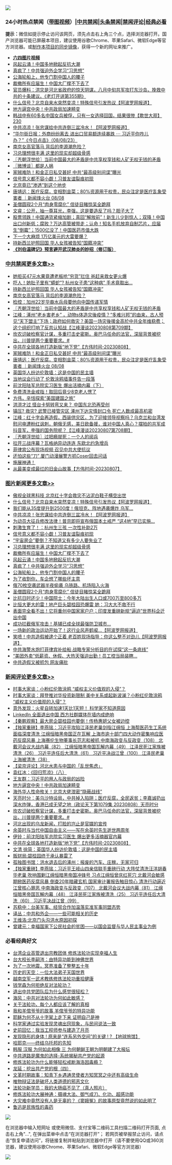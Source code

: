 ![](https://raw.githubusercontent.com/jsvpn/jsproxy/dev/64photo/fqnews-qr.jpg)

<div id="tt">
<h3>24小时热点禁闻（<a href="https://aaa.v2dns.tk/?QAjUl=BgRp5UNKRn&T5Vk=fPVH&Q59Ab=WxGE" target="_blank">带图视频</a>）|<a href="#%E4%B8%AD%E5%85%B1%E7%A6%81%E9%97%BB%E6%9B%B4%E5%A4%9A%E6%96%87%E7%AB%A0">中共禁闻</a>|<a href="#%E5%9B%BE%E7%89%87%E6%96%B0%E9%97%BB%E6%9B%B4%E5%A4%9A%E6%96%87%E7%AB%A0">头条禁闻</a>|<a href="#%E6%96%B0%E9%97%BB%E8%AF%84%E8%AE%BA%E6%9B%B4%E5%A4%9A%E6%96%87%E7%AB%A0">禁闻评论|<a href="#%E5%BF%85%E7%9C%8B%E7%BB%8F%E5%85%B8%E5%A5%BD%E6%96%87">经典必看</a></h3>
<div><b>提示：</b>微信如提示停止访问该网页，须先点击右上角三个点，选择浏览器打开。国产浏览器可能已屏蔽本项目，建议使用谷歌Chrome、苹果Safari、微软Edge等官方浏览器。或<a href="%E5%88%B6%E4%BD%9Cgit%E7%A6%81%E9%97%BB%E9%95%9C%E5%83%8F.md">制作本项目的同步镜像</a>，获得一个新的网址来推广。</div>
<ul>
<li><b><a href="http://d2.v2rss.gq/64.mp4" target="_blank">六四图片视频</a></b></li>
<li><a href="/topimagenews/20230809/1917813.md">风起云涌！中国多地掀起反抗大潮</a></li>
<li><a href="/topimagenews/20230809/1917799.md">真疯了！中共强迫外企学习“习思想”</a></li>
<li><a href="/topimagenews/20230809/1917798.md">公海轮船上，他专门割中国人的腰子</a></li>
<li><a href="/topimagenews/20230809/1917822.md">裁撤所有应届生！中国大厂撑不下去了</a></li>
<li><a href="/sohnews/20230809/1917899.md">官员爆料：洪灾是河北省政府的惊天阴谋，八月中旬共军攻打东沙岛，挽救中共的十条建议。《老灯开讲第355期》</a></li>
<li><a href="/topimagenews/20230809/1918040.md">什么信号？北京自来水突然变凉！特殊信号引发热议【阿波罗网报道】</a></li>
<li><a href="/comments/20230809/1917939.md">地方逼宫中央！中共政局加速畸变</a></li>
<li><a href="/sohnews/20230809/1917849.md">韩战中有60多名中国女兵被俘，只有一女选择回国，结果很惨【欺世大观】  230</a></li>
<li><a href="/topimagenews/20230809/1918015.md">中共凉凉！张忠谋给中共连倒三盆冷水！【阿波罗网报道】</a></li>
<li><a href="/sohnews/20230809/1917743.md">“华尔街日报：外商纷纷离去 进出口贸易额连续暴跌 ⋯ 习近平你咋儿办？”《今日点击》（08/08/23）</a></li>
<li><a href="/cbnews/20230809/1917976.md">南京女高官落马 背后的李源潮危险？</a></li>
<li><a href="/topimagenews/20230809/1917930.md">习总理想很丰满 这里的现实却超级骨感</a></li>
<li><a href="/cbnews/20230809/1917957.md">〖兲朝浮世绘〗当前中国最大的矛盾是中共享权享钱和人矿无权无钱的矛盾</a></li>
<li><a href="/ssgc/20230809/1917840.md">〖微博谈〗都是人祸</a></li>
<li><a href="/cbnews/20230809/1917857.md">家贼难防！和金正日私交甚好 中共“最高级别间谍”曝光</a></li>
<li><a href="/topimagenews/20230809/1917954.md">信号意义都不容小觑！习普友谊裂痕初现</a></li>
<li><a href="/worldnews/20230809/1917846.md">北京竟已“渗透”到这个地步</a></li>
<li><a href="/comments/20230809/1917825.md">唐靖远：医疗反腐，变相割韭菜；80%资源用于权贵，民众注定是医疗乱象受害者 ｜新闻烽火台 08/08</a></li>
<li><a href="/topimagenews/20230809/1917764.md">圣僧圆寂2个月“肉身零腐化” 信徒目睹惊呆全跪拜</a></li>
<li><a href="/sohnews/20230809/1918080.md">文睿：公开，抽一尊耳光，李强，这是要造反了吗？胆子大了</a></li>
<li><a href="/sohnews/20230809/1917768.md">股票领跌！中国通货紧缩加剧；真回“解放前”！新生儿少到惊人；双降！中国出口创新低；腐败？万达高管被带走；认命！知名手机放弃自制芯片，应届生“倒霉”；1500亿没了！中国医药市值大跌</a></li>
<li><a href="/cnnews/20230809/1918006.md">下一个大麻烦 1万亿美元的大雷要爆？</a></li>
<li><a href="/cbnews/20230809/1918016.md">持新西兰护照回国 华人女孩被告知“国籍冲突”</a></li>
<li><b><a href="/comments/20200207/1272816.md" target="_blank">《刘伯温碑记》预言避开武汉肺炎的妙招（修订版）</a></b></li>
</ul>
</div>

<div class="catlist">
<h3><a href="/cbnews/" target="_blank">中共禁闻</a><span><a href="/cbnews/" target="_blank" rel="nofollow">更多文章>></a></span></h3>
<ul>
<li><a href="/cbnews/20230809/1918161.md" target="_blank">她拒买47元水果竟遭老板呛“穷货”拦住 爸赶来救女更火爆</a></li>
<li><a href="/cbnews/20230809/1918018.md" target="_blank">吓人！她肚子里有“蟒蛇”? 杭州女子患“这种病” 手术竟取出&#8230;</a></li>
<li><a href="/cbnews/20230809/1918016.md" target="_blank">持新西兰护照回国 华人女孩被告知“国籍冲突”</a></li>
<li><a href="/cbnews/20230809/1917976.md" target="_blank">南京女高官落马 背后的李源潮危险？</a></li>
<li><a href="/cbnews/20230809/1917975.md" target="_blank">检控：加州22岁华裔水兵母要他向中国传递军情</a></li>
<li><a href="/cbnews/20230809/1917957.md" target="_blank">〖兲朝浮世绘〗当前中国最大的矛盾是中共享权享钱和人矿无权无钱的矛盾</a></li>
<li><a href="/cbnews/20230809/1917951.md" target="_blank">江峰：涿州“老乡害老乡” ，动物s体造灾後疫情？“多难兴邦”的由来，古人预见“天下盟主”下场；政府如何救灾？美国一场灾後援金高於中共全年维稳费；这个组织打响了反共认知战【江峰漫谈20230808第709期】</a></li>
<li><a href="/comments/20230809/1917923.md" target="_blank">坎农识破检察官计谋，多重打击史密斯。奥巴马任命的法官，深层背景被挖出，川普提两个重要要求。#</a></li>
<li><a href="/comments/20230809/1917905.md" target="_blank">中共在全球各地打造新版“地下党”【方伟时间-20230808】</a></li>
<li><a href="/cbnews/20230809/1917857.md" target="_blank">家贼难防！和金正日私交甚好 中共“最高级别间谍”曝光</a></li>
<li><a href="/comments/20230809/1917825.md" target="_blank">唐靖远：医疗反腐，变相割韭菜；80%资源用于权贵，民众注定是医疗乱象受害者 ｜新闻烽火台 08/08</a></li>
<li><a href="/cbnews/20230809/1917816.md" target="_blank">英国华人纷访伦敦墙：这是中国的民主墙</a></li>
<li><a href="/cbnews/20230809/1917788.md" target="_blank">当地议会行动了 伦敦涂鸦墙事件告一段落</a></li>
<li><a href="/cbnews/20230808/1917713.md" target="_blank">前沈阳陆军总院实习医生 爆出活摘内幕（下）</a></li>
<li><a href="/cbnews/20230808/1917673.md" target="_blank">免费清洗金戒指！取回后竟少8克老人愣了</a></li>
<li><a href="/comments/20230808/1917652.md" target="_blank">方伟，辛恬探索“美国建国之旅”</a></li>
<li><a href="/cbnews/20230808/1917601.md" target="_blank">洪涝才过 怪台卡努转弯又来？ 中国东北恐再受创</a></li>
<li><a href="/cbnews/20230808/1917579.md" target="_blank">镇压? 救灾? 武警已接管灾区 涿州下达灾情封口令 死亡人数成最高机密</a></li>
<li><a href="/cbnews/20230808/1917534.md" target="_blank">江峰：红十字会再造假，西装供灾区，为了迎接领导视察吗？乌克兰和台湾发慰问电遭粉红讽刺，朝俄无感，美日欧备援，谁对中国人真心？摆拍的共军成抖音军，李强的国务院呢？【江峰漫谈20230807第708期】</a></li>
<li><a href="/cbnews/20230808/1917494.md" target="_blank">〖兲朝浮世绘〗过把瘾就死：一个人的阅兵</a></li>
<li><a href="/cbnews/20230808/1917435.md" target="_blank">拉开三战序幕？瓦格纳异动连连 东欧北约急增兵</a></li>
<li><a href="/cbnews/20230808/1917434.md" target="_blank">菲律宾公布现场视频 召见中共大使抗议</a></li>
<li><a href="/cbnews/20230808/1917433.md" target="_blank">还怕这些“刀” 厦门动漫展警方抓Coser回去问话</a></li>
<li><a href="/comments/20230808/1917431.md" target="_blank">施展神通！</a></li>
<li><a href="/comments/20230808/1917430.md" target="_blank">从最美变成最烂的旧金山故事【方伟时间-20230807】</a></li>

</ul>
</div>
<div class="catlist">
<h3><a href="/topimagenews/" target="_blank">图片新闻</a><span><a href="/topimagenews/" target="_blank" rel="nofollow">更多文章>></a></span></h3>
<ul>
<li><a href="/topimagenews/20230809/1918160.md" target="_blank">傲视全球黑科技 北京红十字会救灾不沾泥白鞋子横空出世</a></li>
<li><a href="/topimagenews/20230809/1918040.md" target="_blank">什么信号？北京自来水突然变凉！特殊信号引发热议【阿波罗网报道】</a></li>
<li><a href="/topimagenews/20230809/1918028.md" target="_blank">我们能从35度提升到2500度！俄坦克、阵地遇袭爆炸 乌军&#8230;</a></li>
<li><a href="/topimagenews/20230809/1918015.md" target="_blank">中共凉凉！张忠谋给中共连倒三盆冷水！【阿波罗网报道】</a></li>
<li><a href="/topimagenews/20230809/1918014.md" target="_blank">为动员大征兵修改法律！普京即将宣布俄国本土戒严 “这4地”早已实施…</a></li>
<li><a href="/topimagenews/20230809/1918003.md" target="_blank">刺激生育了！：杭州生三孩 一次性补助2万</a></li>
<li><a href="/topimagenews/20230809/1917954.md" target="_blank">信号意义都不容小觑！习普友谊裂痕初现</a></li>
<li><a href="/topimagenews/20230809/1917952.md" target="_blank">“宇宙房企”要倒？不知道又有多少人要失业了</a></li>
<li><a href="/topimagenews/20230809/1917930.md" target="_blank">习总理想很丰满 这里的现实却超级骨感</a></li>
<li><a href="/topimagenews/20230809/1917822.md" target="_blank">裁撤所有应届生！中国大厂撑不下去了</a></li>
<li><a href="/topimagenews/20230809/1917813.md" target="_blank">风起云涌！中国多地掀起反抗大潮</a></li>
<li><a href="/topimagenews/20230809/1917799.md" target="_blank">真疯了！中共强迫外企学习“习思想”</a></li>
<li><a href="/topimagenews/20230809/1917798.md" target="_blank">公海轮船上，他专门割中国人的腰子</a></li>
<li><a href="/topimagenews/20230809/1917797.md" target="_blank">为了收割你，车企想了哪些坏主意</a></li>
<li><a href="/topimagenews/20230809/1917796.md" target="_blank">俄70枚空袭武器半夜偷袭 乌铁路、机场陷入火海</a></li>
<li><a href="/topimagenews/20230809/1917764.md" target="_blank">圣僧圆寂2个月“肉身零腐化” 信徒目睹惊呆全跪拜</a></li>
<li><a href="/topimagenews/20230808/1917684.md" target="_blank">比抗日时还少！中国院士：今年大陆出生人口或700万至800多万</a></li>
<li><a href="/topimagenews/20230808/1917672.md" target="_blank">比恒大更大的雷！地产巨头碧桂园恐爆雷 她：习大大不救不行</a></li>
<li><a href="/topimagenews/20230808/1917645.md" target="_blank">表面完全看不出！它将重创中国家家户户；印度发重磅新规“逼迫”世界科企迁出中国</a></li>
<li><a href="/topimagenews/20230808/1917617.md" target="_blank">成功拦截俄军攻击！基辅已成全球最强防卫城市…</a></li>
<li><a href="/topimagenews/20230808/1917600.md" target="_blank">一场新的政治运动开始了！这行业风声鹤唳&#8230;【阿波罗网报道】</a></li>
<li><a href="/topimagenews/20230808/1917563.md" target="_blank">笑喷！中共造假被逮个正着 老百姓现场指导：你这么整不对劲儿【阿波罗网报道】</a></li>
<li><a href="/topimagenews/20230808/1917554.md" target="_blank">中共海警水炮打菲律宾补给船 战略专家分析目的在试探“这一条底线”</a></li>
<li><a href="/topimagenews/20230808/1917545.md" target="_blank">“美团外卖”低薪资、休假、大热天强迫出勤！员工控当局装瞎…</a></li>
<li><a href="/topimagenews/20230808/1917535.md" target="_blank">中共造假又被抓包 网友痛批</a></li>

</ul>
</div>
<div class="catlist">
<h3><a href="/comments/" target="_blank">新闻评论</a><span><a href="/comments/" target="_blank" rel="nofollow">更多文章>></a></span></h3>
<ul>
<li><a href="/comments/20230809/1918171.md" target="_blank">时事大家谈：小粉红伦敦涂鸦 “威权主义价值观的入侵”？</a></li>
<li><a href="/comments/20230809/1918153.md" target="_blank">时事大家谈：拜登推对华投资新限制 美中关系或起新波澜？小粉红伦敦涂鸦 “威权主义价值观的入侵”？</a></li>
<li><a href="/comments/20230809/1918129.md" target="_blank">意外发现：火星自转加速1天比1天短！ 科学家不知道原因</a></li>
<li><a href="/comments/20230809/1918128.md" target="_blank">LinkedIn 全面退出中国 西方社群媒体在墙内成绝响</a></li>
<li><a href="/comments/20230809/1918127.md" target="_blank">【秦鹏观察】最大房企碧桂园也要倒！传杨惠妍父女被边控</a></li>
<li><a href="/comments/20230809/1918108.md" target="_blank">【独家重磅】李燕铭：习近平攻陷江泽民老巢剑指江绵恒 上海帮医药生工系统面临深度清洗 江绵恒暗黑帝国正在瓦解 上海市逾十部门四大动作密集响应医药反腐风暴 上海赛伦生物董事长范志和被抓 中南海政变与反政变（108） 北戴河会议大战内幕（82） 江绵恒暗黑帝国瓦解内幕（49） 江泽民死江家族被清洗（26） 习近平连任后大清洗（61） 习近平决战江曾（100） 江泽民老巢上海被清洗（38）</a></li>
<li><a href="/comments/20230809/1918103.md" target="_blank">【梁京评论】河北水患与中国的「乱世焦虑」</a></li>
<li><a href="/comments/20230809/1918081.md" target="_blank">袁红冰：《回归荒凉》（八）</a></li>
<li><a href="/comments/20230809/1917956.md" target="_blank">王友群：习近平的用人与政局的凶险</a></li>
<li><a href="/comments/20230809/1917939.md" target="_blank">地方逼宫中央！中共政局加速畸变</a></li>
<li><a href="/comments/20230809/1917932.md" target="_blank">海外华人性命攸关！北京大佬泄密“隐蔽战线”</a></li>
<li><a href="/comments/20230809/1917929.md" target="_blank">天亮时分：美乌沙特设局，中共掉入陷阱；医疗反腐，全民返贫；李嘉诚扔出深水炸弹，香港已成无望之地（政论天下第1079集 20230808）天亮时分</a></li>
<li><a href="/comments/20230809/1917923.md" target="_blank">坎农识破检察官计谋，多重打击史密斯。奥巴马任命的法官，深层背景被挖出，川普提两个重要要求。#</a></li>
<li><a href="/comments/20230809/1917914.md" target="_blank">河北出现的乌龙新闻，打脸的岂止是官媒的宣传</a></li>
<li><a href="/comments/20230809/1917913.md" target="_blank">余英时与当代中国自由主义——写在余英时先生逝世两周年</a></li>
<li><a href="/comments/20230809/1917912.md" target="_blank">伊铃：前沈阳陆军总院实习医生 爆出更多活摘器官内幕</a></li>
<li><a href="/comments/20230809/1917905.md" target="_blank">中共在全球各地打造新版“地下党”【方伟时间-20230808】</a></li>
<li><a href="/comments/20230809/1917894.md" target="_blank">文清 徐简：英国华人纷访伦敦墙：这是中国的民主墙</a></li>
<li><a href="/comments/20230809/1917893.md" target="_blank">贩财局:碧桂园终于承认暴雷了</a></li>
<li><a href="/comments/20230809/1917892.md" target="_blank">孤独图书馆：洪水退去后的涿州：报废的汽车、庄稼，无家可归</a></li>
<li><a href="/comments/20230809/1917876.md" target="_blank">【独家重磅】李燕铭：习近平王岐山四亲信联手重磅行动 大阵仗清洗汪洋胡春华老巢 吹响围剿江绵恒暗黑帝国冲锋号 习点江绵恒曾庆红死穴 北戴河会敏感期掀医药反腐风暴 倒查20年暗藏玄机 国家审计署报告触目惊心 清洗行动逼近江曾核心罪恶 中南海政变与反政变（107） 北戴河会议大战内幕（81） 江绵恒暗黑帝国瓦解内幕（48） 江泽民死江家族被清洗（25） 习近平连任后大清洗（60） 习近平决战江曾（99）</a></li>
<li><a href="/comments/20230809/1917864.md" target="_blank">苏稳中：台美军事、经贸合作加温落实准军事同盟态势</a></li>
<li><a href="/comments/20230809/1917863.md" target="_blank">译丛：中共和外企——一些可能相关的历史</a></li>
<li><a href="/comments/20230809/1917862.md" target="_blank">王维洛:北京门头沟洪水原因初探</a></li>
<li><a href="/comments/20230809/1917861.md" target="_blank">曾建元：幸福国家下公民社会的贫困——以国会监督与华人民主事业为例</a></li>

</ul>
</div>

<div class="catlist">
<h3>必看经典好文</h3>
<ul>
<li><a href="/comments/20200528/1335859.md" target="_blank">台湾企业高管退出宗教团体 修炼法轮功实现幸福人生</a></li>
<li><a href="/aomi/life/20141109/310549.md" target="_blank">台大校长李嗣涔：由特异功能到神佛世界</a></li>
<li><a href="/cbnews/20200309/948043.md" target="_blank">为了一次地震，冥界准备了整整五十年</a></li>
<li><a href="/tculture/20121025/73067.md" target="_blank">历史的天空：一位大法弟子天国世界</a></li>
<li><a href="/comments/20190807/1170993.md" target="_blank">越南空军一武术教练修炼法轮功重拾健康</a></li>
<li><a href="/comments/20210123/1473430.md" target="_blank">钱学森为何拒绝反对法轮功？</a></li>
<li><a href="/comments/20220806/1768236.md" target="_blank">退出中共党团队后为什么感觉很轻松？</a></li>
<li><a href="/comments/20191218/1228234.md" target="_blank">海风：中共对法轮功为何如此敏感？</a></li>
<li><a href="/topimagenews/20161125/619230.md" target="_blank">关于法轮功，每个人都应该了解的真相</a></li>
<li><a href="/tculture/20200917/1398046.md" target="_blank">我和羊倌爷爷的故事 羊倌爷爷的特异功能</a></li>
<li><a href="/ccpdope/20190803/1168965.md" target="_blank">耶稣为何不从十字架上走下来 证明自己是神</a></li>
<li><a href="/comments/20200921/1400587.md" target="_blank">科学家通过实验发现灵魂出窍现象，与民间说法一致</a></li>
<li><a href="/aomi/history/20141104/323033.md" target="_blank">史前回忆：我当工程师参与建造了月亮</a></li>
<li><a href="/bannedvideo/20220611/1744386.md" target="_blank">发现隐形的身体 ! 原来是“连系另外空间”的关键 ! ? 【地球旅馆】</a></li>
<li><a href="/comments/20220516/1733397.md" target="_blank">哈耶克——终结乌托邦的先知</a></li>
<li><a href="/bannedvideo/20220328/1710971.md" target="_blank">韩服 汉服 为何如此相像 三 为何朝鲜王朝为明朝建了大报坛</a></li>
<li><a href="/comments/20181209/1044543.md" target="_blank">中共道路是魔鬼的选择-系统揭秘共产党的起源</a></li>
<li><a href="/cbnews/20220601/1740227.md" target="_blank">修炼法轮功为什么能够轻松戒断海洛因毒瘾？</a></li>
<li><a href="/comments/20200930/1405812.md" target="_blank">龙延：挖出共产党的根（四）</a></li>
<li><a href="/comments/20200308/1290079.md" target="_blank">文革时期故事：知青下乡遇通灵使者方知冥冥之中还有高级生命</a></li>
<li><a href="/cbnews/20170130/651555.md" target="_blank">唯物辩证法是破坏人类道德的邪恶文化</a></li>
<li><a href="/comments/20210905/1619324.md" target="_blank">法轮功新学员：我的大肠癌不见了（真人照片）</a></li>
<li><a href="/comments/20191203/1234383.md" target="_blank">修炼法轮功大展神通：摄魂大法、御气成刀、化功、超感功能</a></li>
<li><a href="/lifebaike/20210511/1544066.md" target="_blank">大灾难中竟然没有人是无辜的？《窦娥冤》的故事原型竟然说的如此明了</a></li>
<li><a href="/lishi/20130311/666695.md" target="_blank">鲁迅是民族性的毒药</a></li>

</ul>
</div>

![](https://raw.githubusercontent.com/jsvpn/jsproxy/dev/64photo/fqnews-qr.jpg)

在浏览器中输入短网址 或使用微信、支付宝等二维码工具扫描二维码打开页面, 点击右上角"...", 在弹出菜单中点击“在浏览器打开”； 若网页被举报禁止访问，请点击“恢复申请访问”，将链接复制并粘贴到浏览器中打开（请不要使用QQ或360浏览器，建议使用谷歌Chrome、苹果Safari、微软Edge等官方浏览器）

![](https://raw.githubusercontent.com/jsvpn/jsproxy/dev/64photo/wx.jpg)
